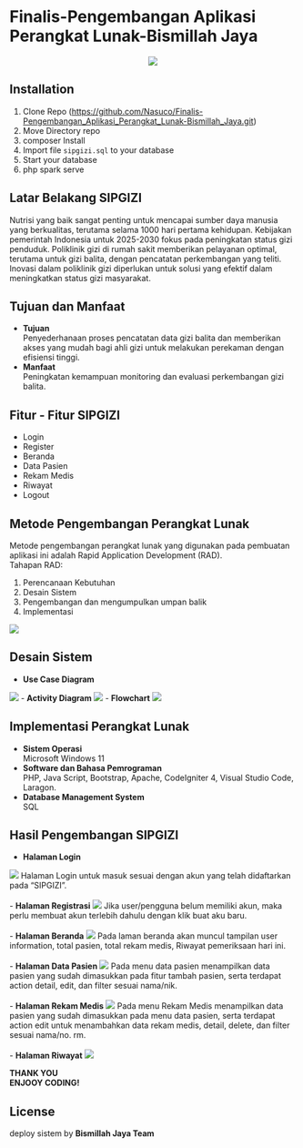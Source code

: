 # Finalis-Pengembangan Aplikasi Perangkat Lunak-Bismillah Jaya

<p align="center">
    <img src="https://github.com/Nasuco/Finalis-Pengembangan_Aplikasi_Perangkat_Lunak-Bismillah_Jaya/blob/main/public/img/SIPGIZI.png" >
</p>

## Installation
1. Clone Repo (https://github.com/Nasuco/Finalis-Pengembangan_Aplikasi_Perangkat_Lunak-Bismillah_Jaya.git)
2. Move Directory repo
3. composer Install
4. Import file `sipgizi.sql` to your database
5. Start your database
6. php spark serve

## Latar Belakang SIPGIZI

Nutrisi yang baik sangat penting untuk mencapai sumber daya manusia yang berkualitas, terutama selama 1000 hari pertama kehidupan. Kebijakan pemerintah Indonesia untuk 2025-2030 fokus pada peningkatan status gizi penduduk. Poliklinik gizi di rumah sakit memberikan pelayanan optimal, terutama untuk gizi balita, dengan pencatatan perkembangan yang teliti. Inovasi dalam poliklinik gizi diperlukan untuk solusi yang efektif dalam meningkatkan status gizi masyarakat.

## Tujuan dan Manfaat
- <b>Tujuan</b><br>
Penyederhanaan proses pencatatan data gizi balita dan memberikan akses yang mudah bagi ahli gizi untuk melakukan perekaman dengan efisiensi tinggi.<br>
- <b>Manfaat</b><br>
Peningkatan kemampuan monitoring dan evaluasi perkembangan gizi balita.

## Fitur - Fitur SIPGIZI
- Login
- Register
- Beranda
- Data Pasien
- Rekam Medis
- Riwayat
- Logout

## Metode Pengembangan Perangkat Lunak
Metode pengembangan perangkat lunak yang digunakan pada pembuatan aplikasi ini adalah Rapid Application Development (RAD).<br>
Tahapan RAD:
1. Perencanaan Kebutuhan
2. Desain Sistem
3. Pengembangan dan mengumpulkan umpan balik
4. Implementasi

<img src="https://github.com/Nasuco/Finalis-Pengembangan_Aplikasi_Perangkat_Lunak-Bismillah_Jaya/blob/main/public/img/RAD.png" >

## Desain Sistem
- <b>Use Case Diagram</b>
<img src="https://github.com/Nasuco/Finalis-Pengembangan_Aplikasi_Perangkat_Lunak-Bismillah_Jaya/blob/main/public/img/USECASE.png" >
- <b>Activity Diagram</b>
<img src="https://github.com/Nasuco/Finalis-Pengembangan_Aplikasi_Perangkat_Lunak-Bismillah_Jaya/blob/main/public/img/ACTIVITY.png" >
- <b>Flowchart</b>
<img src="https://github.com/Nasuco/Finalis-Pengembangan_Aplikasi_Perangkat_Lunak-Bismillah_Jaya/blob/main/public/img/FLOWCHART.png" >

## Implementasi Perangkat Lunak
- <b>Sistem Operasi</b><br>
Microsoft Windows 11<br>
- <b>Software dan Bahasa Pemrograman</b><br>
PHP, Java Script, Bootstrap, Apache, CodeIgniter 4, Visual Studio Code, Laragon.<br>
- <b>Database Management System</b><br>
SQL

## Hasil Pengembangan SIPGIZI
- <b>Halaman Login</b>
<img src="https://github.com/Nasuco/Finalis-Pengembangan_Aplikasi_Perangkat_Lunak-Bismillah_Jaya/blob/main/public/img/LOGINSIPGIZI.png" >
Halaman Login untuk masuk sesuai dengan akun yang telah didaftarkan pada “SIPGIZI”.<br><br>
- <b>Halaman Registrasi</b>
<img src="https://github.com/Nasuco/Finalis-Pengembangan_Aplikasi_Perangkat_Lunak-Bismillah_Jaya/blob/main/public/img/REGISTSIPGIZI.png" >
Jika user/pengguna belum memiliki akun, maka perlu membuat akun terlebih dahulu dengan klik buat aku baru.<br><br>
- <b>Halaman Beranda</b>
<img src="https://github.com/Nasuco/Finalis-Pengembangan_Aplikasi_Perangkat_Lunak-Bismillah_Jaya/blob/main/public/img/BERANDA.png" >
Pada laman beranda akan muncul tampilan user information, total pasien, total rekam medis, Riwayat pemeriksaan hari ini.<br><br>
- <b>Halaman Data Pasien</b>
<img src="https://github.com/Nasuco/Finalis-Pengembangan_Aplikasi_Perangkat_Lunak-Bismillah_Jaya/blob/main/public/img/DATAPASIEN.png" >
Pada menu data pasien menampilkan data pasien yang sudah dimasukkan pada fitur tambah pasien, serta terdapat action detail, edit, dan filter sesuai nama/nik.<br><br>
- <b>Halaman Rekam Medis</b>
<img src="https://github.com/Nasuco/Finalis-Pengembangan_Aplikasi_Perangkat_Lunak-Bismillah_Jaya/blob/main/public/img/RM.png" >
Pada menu Rekam Medis menampilkan data pasien yang sudah dimasukkan pada menu data pasien, serta terdapat action edit untuk menambahkan data rekam medis, detail, delete, dan filter sesuai nama/no. rm.<br><br>
- <b>Halaman Riwayat</b>
<img src="https://github.com/Nasuco/Finalis-Pengembangan_Aplikasi_Perangkat_Lunak-Bismillah_Jaya/blob/main/public/img/RIWAYAT.png" >

<b>THANK YOU</b><br>
<b>ENJOOY CODING!</b>

## License
deploy sistem by <b>Bismillah Jaya Team</b>
